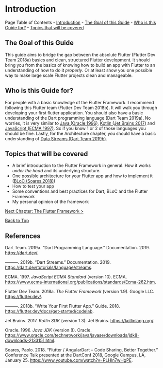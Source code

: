# Introduction

Page Table of Contents - [Introduction](#introduction) - [The Goal of
this Guide](#the-goal-of-this-guide) - [Who is this Guide
for?](#who-is-this-guide-for) - [Topics that will be
covered](#topics-that-will-be-covered)

## The Goal of this Guide

This guide aims to bridge the gap between the absolute Flutter (Flutter
Dev Team 2018a) basics and clean, structured Flutter development. It
should bring you from the basics of knowing how to build an app with
Flutter to an understanding of how to do it *properly*. Or at least show
you one possible way to make large scale Flutter projects clean and
manageable.

## Who is this Guide for?

For people with a basic knowledge of the Flutter Framework. I recommend
following this Flutter team (Flutter Dev Team 2018b). It will walk you
through developing your first flutter application. You should also have
a basic understanding of the Dart programming language (Dart Team
2019a). No worries, it is very similar to [Java
(Oracle 1996)](https://www.oracle.com/technetwork/java/javase/downloads/jdk8-downloads-2133151.html),
[Kotlin (Jet Brains 2017)](https://kotlinlang.org/) and [JavaScript
(ECMA 1997)](https://www.ecma-international.org/publications/standards/Ecma-262.htm).
So if you know 1 or 2 of those languages you should be fine. Lastly, for
the Architecture chapter, you should have a basic understanding of [Data
Streams (Dart Team 2019b)](https://dart.dev/tutorials/language/streams).

## Topics that will be covered

  - A brief introduction to the Flutter Framework in general. How it
    works *under the hood* and its underlying structure.
  - One possible architecture for your Flutter app and how to implement
    it ([BLoC
    (Soares 2018)](https://www.youtube.com/watch?v=PLHln7wHgPE))
  - How to test your app
  - Some conventions and best practices for Dart, BLoC and the Flutter
    Framework
  - My personal opinion of the framework

<p align="right">

<a href="https://github.com/Fasust/flutter-guide/wiki/100-The-Flutter-Framework">Next
Chapter: The Flutter Framework \></a>
</p>

<p align="center">

<a href="#">Back to Top</a>

</p>

## References

<div id="refs" class="references">

<div id="ref-dartteamDartProgrammingLanguage2019">

Dart Team. 2019a. “Dart Programming Language.” Documentation. 2019.
<https://dart.dev/>.

</div>

<div id="ref-dartteamDartStreams2019">

———. 2019b. “Dart Streams.” Documentation. 2019.
<https://dart.dev/tutorials/language/streams>.

</div>

<div id="ref-ecmaJavaScriptECMAStandard1997">

ECMA. 1997. *JavaScript ECMA Standard* (version 10). ECMA.
<https://www.ecma-international.org/publications/standards/Ecma-262.htm>.

</div>

<div id="ref-flutterdevteamFlutterFramework2018">

Flutter Dev Team. 2018a. *The Flutter Framework* (version 1.9). Google
LLC. <https://flutter.dev/>.

</div>

<div id="ref-flutterdevteamWriteYourFirst2018">

———. 2018b. “Write Your First Flutter App.” Guide. 2018.
<https://flutter.dev/docs/get-started/codelab>.

</div>

<div id="ref-jetbrainsKotlinSDK2017">

Jet Brains. 2017. *Kotlin SDK* (version 1.3). Jet Brains.
<https://kotlinlang.org/>.

</div>

<div id="ref-oracleJavaJDK1996">

Oracle. 1996. *Java JDK* (version 8). Oracle.
<https://www.oracle.com/technetwork/java/javase/downloads/jdk8-downloads-2133151.html>.

</div>

<div id="ref-soaresFlutterAngularDartCode2018">

Soares, Paolo. 2018. “Flutter / AngularDart – Code Sharing, Better
Together.” Conference Talk presented at the DartConf 2018, Google
Campus, LA, January 25. <https://www.youtube.com/watch?v=PLHln7wHgPE>.

</div>

</div>
